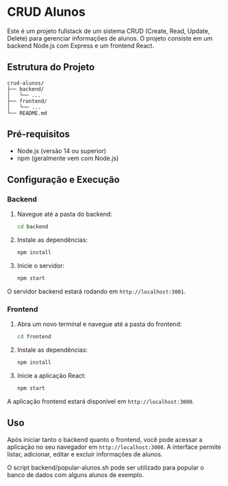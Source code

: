 # CRUD Alunos

Este é um projeto fullstack de um sistema CRUD (Create, Read, Update, Delete) para gerenciar informações de alunos. O projeto consiste em um backend Node.js com Express e um frontend React.

## Estrutura do Projeto

```plaintext
crud-alunos/
├── backend/
│   └── ...
├── frontend/
│   └── ...
└── README.md
```

## Pré-requisitos

- Node.js (versão 14 ou superior)
- npm (geralmente vem com Node.js)

## Configuração e Execução

### Backend

1. Navegue até a pasta do backend:

   ```bash
   cd backend
   ```

2. Instale as dependências:

   ```bash
   npm install
   ```

3. Inicie o servidor:

   ```bash
   npm start
   ```

O servidor backend estará rodando em `http://localhost:3001`.

### Frontend

1. Abra um novo terminal e navegue até a pasta do frontend:

   ```bash
   cd frontend
   ```

2. Instale as dependências:

   ```bash
   npm install
   ```

3. Inicie a aplicação React:

   ```bash
   npm start
   ```

A aplicação frontend estará disponível em `http://localhost:3000`.

## Uso

Após iniciar tanto o backend quanto o frontend, você pode acessar a aplicação no seu navegador em `http://localhost:3000`. A interface permite listar, adicionar, editar e excluir informações de alunos.

O script backend/popular-alunos.sh pode ser utilizado para popular o banco de dados com alguns alunos de exemplo.
